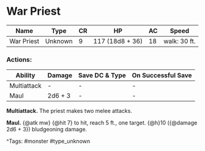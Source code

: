# War Priest

| Name | Type | CR | HP | AC | Speed |
|------|------|----|----|----|-------|
| War Priest | Unknown | 9 | 117 (18d8 + 36) | 18 | walk: 30 ft. |

### Actions:

| Ability | Damage | Save DC & Type | On Successful Save |
|---------|--------|----------------|--------------------|
| Multiattack | - | - | - |
| Maul | 2d6 + 3 | - | - |


**Multiattack.** The priest makes two melee attacks.

**Maul.** {@atk mw} {@hit 7} to hit, reach 5 ft., one target. {@h}10 ({@damage 2d6 + 3}) bludgeoning damage.

^Tags: #monster #type_unknown